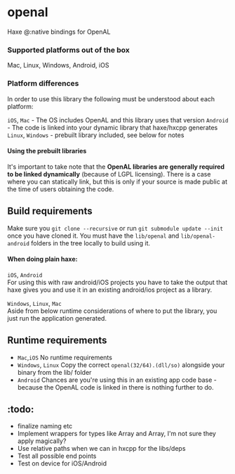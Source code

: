 # openal
Haxe @:native bindings for OpenAL

### Supported platforms out of the box

Mac, Linux, Windows, Android, iOS

### Platform differences

In order to use this library the following must be understood about each platform:

`iOS`, `Mac` - The OS includes OpenAL and this library uses that version
`Android` - The code is linked into your dynamic library that haxe/hxcpp generates
`Linux`, `Windows` - prebuilt library included, see below for notes

#### Using the prebuilt libraries

It's important to take note that the **OpenAL libraries are generally required to be linked dynamically** (because of LGPL licensing).
There is a case where you can statically link, but this is only if your source is made public at the time of users obtaining the code.

## Build requirements

Make sure you `git clone --recursive` or run `git submodule update --init` once you have cloned it. You must have the `lib/openal` and `lib/openal-android` folders in the tree locally to build using it.

#### When doing plain haxe:   

`iOS`, `Android`   
For using this with raw android/iOS projects you have to take the output that haxe gives you and use it in an existing android/ios project as a library.

`Windows`, `Linux`, `Mac`   
Aside from below runtime considerations of where to put the library, you just run the application generated.

## Runtime requirements

- `Mac`,`iOS` No runtime requirements
- `Windows`, `Linux` Copy the correct `openal(32/64).(dll/so)` alongside your binary from the lib/ folder
- `Android` Chances are you're using this in an existing app code base - because the OpenAL code is linked in there is nothing further to do.

## :todo:

- finalize naming etc
- Implement wrappers for types like Array<Int> and Array<Bool>, I'm not sure they apply magically?
- Use relative paths when we can in hxcpp for the libs/deps
- Test all possible end points
- Test on device for iOS/Android